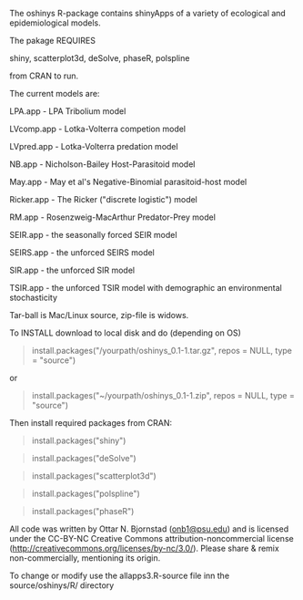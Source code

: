 The oshinys R-package contains shinyApps of a variety of ecological and epidemiological models. 

The pakage REQUIRES 

shiny,
    scatterplot3d,
    deSolve,
    phaseR,
    polspline

from CRAN to run.

The current models are:

LPA.app - LPA Tribolium model

LVcomp.app - Lotka-Volterra competion model

LVpred.app - Lotka-Volterra predation model

NB.app - Nicholson-Bailey Host-Parasitoid model

May.app - May et al's Negative-Binomial parasitoid-host model

Ricker.app - The Ricker ("discrete logistic") model

RM.app - Rosenzweig-MacArthur Predator-Prey model

SEIR.app - the seasonally forced SEIR model

SEIRS.app - the unforced SEIRS model

SIR.app - the unforced SIR model

TSIR.app - the unforced TSIR model with demographic an environmental stochasticity


Tar-ball is Mac/Linux source, zip-file is widows. 

To INSTALL download to local disk and do (depending on OS)

> install.packages("/yourpath/oshinys_0.1-1.tar.gz", repos = NULL, type = "source")

or

> install.packages("~/yourpath/oshinys_0.1-1.zip", repos = NULL, type = "source")

Then install required packages from CRAN:

> install.packages("shiny")

> install.packages("deSolve")

> install.packages("scatterplot3d")

> install.packages("polspline")

> install.packages("phaseR")


All code was written by Ottar N. Bjornstad (onb1@psu.edu) and is licensed under the CC-BY-NC Creative Commons attribution-noncommercial license (http://creativecommons.org/licenses/by-nc/3.0/). Please share & remix non-commercially, mentioning its origin.

To change or modify use the allapps3.R-source file inn the source/oshinys/R/ directory

